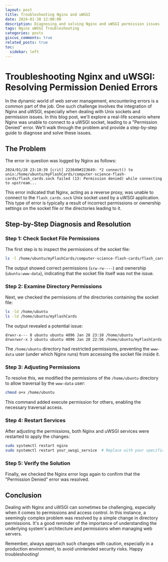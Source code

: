 ```yaml
---
layout: post
title: Troubleshooting Nginx and uWSGI
date: 2024-01-30 12:00:00
description: Diagnosing and solving Nginx and uWSGI permission issues
tags: Nginx uWSGI Troubleshooting
categories: posts
giscus_comments: true
related_posts: true
toc:
  sidebar: left
---
```




# Troubleshooting Nginx and uWSGI: Resolving Permission Denied Errors

In the dynamic world of web server management, encountering errors is a common part of the job. One such challenge involves the integration of Nginx and uWSGI, especially when dealing with Unix sockets and permission issues. In this blog post, we'll explore a real-life scenario where Nginx was unable to connect to a uWSGI socket, leading to a "Permission Denied" error. We'll walk through the problem and provide a step-by-step guide to diagnose and solve these issues.

## The Problem

The error in question was logged by Nginx as follows:

```
2024/01/28 23:10:39 [crit] 223649#223649: *2 connect() to unix:/home/ubuntu/myFlashCards/computer-science-flash-cards/flash_cards.sock failed (13: Permission denied) while connecting to upstream...
```

This error indicated that Nginx, acting as a reverse proxy, was unable to connect to the `flash_cards.sock` Unix socket used by a uWSGI application. This type of error is typically a result of incorrect permissions or ownership settings on the socket file or the directories leading to it.

## Step-by-Step Diagnosis and Resolution

### Step 1: Check Socket File Permissions

The first step is to inspect the permissions of the socket file:

```bash
ls -l /home/ubuntu/myFlashCards/computer-science-flash-cards/flash_cards.sock
```

The output showed correct permissions (`srw-rw----`) and ownership (`ubuntu:www-data`), indicating that the socket file itself was not the issue.

### Step 2: Examine Directory Permissions

Next, we checked the permissions of the directories containing the socket file:

```bash
ls -ld /home/ubuntu
ls -ld /home/ubuntu/myFlashCards
```

The output revealed a potential issue:

```
drwxr-x--- 8 ubuntu ubuntu 4096 Jan 28 23:10 /home/ubuntu
drwxrwxr-x 3 ubuntu ubuntu 4096 Jan 28 22:56 /home/ubuntu/myFlashCards
```

The `/home/ubuntu` directory had restricted permissions, preventing the `www-data` user (under which Nginx runs) from accessing the socket file inside it.

### Step 3: Adjusting Permissions

To resolve this, we modified the permissions of the `/home/ubuntu` directory to allow traversal by the `www-data` user:

```bash
chmod o+x /home/ubuntu
```

This command added execute permission for others, enabling the necessary traversal access.

### Step 4: Restart Services

After adjusting the permissions, both Nginx and uWSGI services were restarted to apply the changes:

```bash
sudo systemctl restart nginx
sudo systemctl restart your_uwsgi_service  # Replace with your specific uWSGI service name
```

### Step 5: Verify the Solution

Finally, we checked the Nginx error logs again to confirm that the "Permission Denied" error was resolved.

## Conclusion

Dealing with Nginx and uWSGI can sometimes be challenging, especially when it comes to permissions and access control. In this instance, a seemingly complex problem was resolved by a simple change in directory permissions. It's a good reminder of the importance of understanding the underlying system's architecture and permissions when managing web servers.

Remember, always approach such changes with caution, especially in a production environment, to avoid unintended security risks. Happy troubleshooting!
